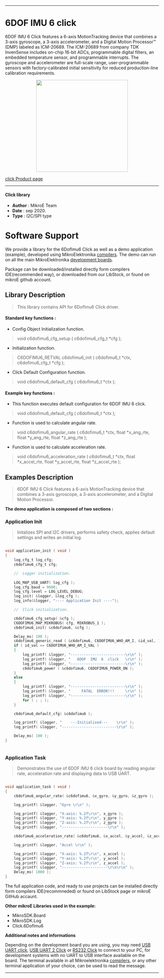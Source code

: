 
---
# 6DOF IMU 6 click

6DOF IMU 6 Click features a 6-axis MotionTracking device that combines a 3-axis gyroscope, a 3-axis accelerometer, and a Digital Motion Processor™ (DMP) labeled as ICM-20689. The ICM-20689 from company TDK InvenSense includes on-chip 16-bit ADCs, programmable digital filters, an embedded temperature sensor, and programmable interrupts. The gyroscope and accelerometer are full-scale range, user-programmable sensors with factory-calibrated initial sensitivity for reduced production-line calibration requirements.

<p align="center">
  <img src="https://download.mikroe.com/images/click_for_ide/6dofimu6_click.png" height=300px>
</p>


[click Product page](https://www.mikroe.com/6dof-imu-6-click)

---


#### Click library 

- **Author**        : MikroE Team
- **Date**          : sep 2020.
- **Type**          : I2C/SPI type


# Software Support

We provide a library for the 6DofImu6 Click 
as well as a demo application (example), developed using MikroElektronika 
[compilers](https://shop.mikroe.com/compilers). 
The demo can run on all the main MikroElektronika [development boards](https://shop.mikroe.com/development-boards).

Package can be downloaded/installed directly form compilers IDE(recommended way), or downloaded from our LibStock, or found on mikroE github account. 

## Library Description

> This library contains API for 6DofImu6 Click driver.

#### Standard key functions :

- Config Object Initialization function.
> void c6dofimu6_cfg_setup ( c6dofimu6_cfg_t *cfg ); 
 
- Initialization function.
> C6DOFIMU6_RETVAL c6dofimu6_init ( c6dofimu6_t *ctx, c6dofimu6_cfg_t *cfg );

- Click Default Configuration function.
> void c6dofimu6_default_cfg ( c6dofimu6_t *ctx );


#### Example key functions :

- This function executes default configuration for 6DOF IMU 6 click.
> void c6dofimu6_default_cfg ( c6dofimu6_t *ctx );
 
- Function is used to calculate angular rate.
> void c6dofimu6_angular_rate ( c6dofimu6_t *ctx, float *x_ang_rte, float *y_ang_rte, float *z_ang_rte );

- Function is used to calculate acceleration rate.
> void c6dofimu6_acceleration_rate ( c6dofimu6_t *ctx, float *x_accel_rte, float *y_accel_rte, float *z_accel_rte );

## Examples Description

> 6DOF IMU 6 Click features a 6-axis MotionTracking device that combines a 3-axis gyroscope, 
> a 3-axis accelerometer, and a Digital Motion Processor. 

**The demo application is composed of two sections :**

### Application Init 

> Initalizes SPI and I2C drivers, performs safety check, applies default 
> settings and writes an initial log.

```c

void application_init ( void )
{
    log_cfg_t log_cfg;
    c6dofimu6_cfg_t cfg;

    //  Logger initialization.
    
    LOG_MAP_USB_UART( log_cfg );
    log_cfg.baud = 9600;
    log_cfg.level = LOG_LEVEL_DEBUG;
    log_init( &logger, &log_cfg );
    log_info(&logger, "---- Application Init ----");

    //  Click initialization.

    c6dofimu6_cfg_setup( &cfg );
    C6DOFIMU6_MAP_MIKROBUS( cfg, MIKROBUS_1 );
    c6dofimu6_init( &c6dofimu6, &cfg );

    Delay_ms( 100 );
    c6dofimu6_generic_read ( &c6dofimu6, C6DOFIMU6_WHO_AM_I, &id_val, 1 );
    if ( id_val == C6DOFIMU6_WHO_AM_I_VAL )
    {
        log_printf( &logger, "-------------------------\r\n" );
        log_printf( &logger, "   6DOF  IMU  6  click   \r\n" );
        log_printf( &logger, "-------------------------\r\n" );
        c6dofimu6_power ( &c6dofimu6, C6DOFIMU6_POWER_ON );
    }
    else
    {
        log_printf( &logger, "-------------------------\r\n" );
        log_printf( &logger, "     FATAL  ERROR!!!     \r\n" );
        log_printf( &logger, "-------------------------\r\n" );
        for ( ; ; );
    }

    c6dofimu6_default_cfg( &c6dofimu6 );

    log_printf( &logger, "    ---Initialised---    \r\n" );
    log_printf( &logger, "-------------------------\r\n" );

    Delay_ms( 100 );
}
  
```

### Application Task

> Demonstrates the use of 6DOF IMU 6 click board by reading angular rate, acceleration rate 
> and displaying data to USB UART.

```c

void application_task ( void )
{
    c6dofimu6_angular_rate( &c6dofimu6, &x_gyro, &y_gyro, &z_gyro );

    log_printf( &logger, "Gyro \r\n" );

    log_printf( &logger, "X-axis: %.2f\r\n", x_gyro );
    log_printf( &logger, "Y-axis: %.2f\r\n", y_gyro );
    log_printf( &logger, "Z-axis: %.2f\r\n", z_gyro );
    log_printf( &logger, "---------------------\r\n" );

    c6dofimu6_acceleration_rate( &c6dofimu6, &x_accel, &y_accel, &z_accel );

    log_printf( &logger, "Accel \r\n" );

    log_printf( &logger, "X-axis: %.2f\r\n", x_accel );
    log_printf( &logger, "Y-axis: %.2f\r\n", y_accel );
    log_printf( &logger, "Z-axis: %.2f\r\n", z_accel );
    log_printf( &logger, "---------------------\r\n\r\n" );
    Delay_ms( 1000 );
}  

```

The full application code, and ready to use projects can be  installed directly form compilers IDE(recommneded) or found on LibStock page or mikroE GitHub accaunt.

**Other mikroE Libraries used in the example:** 

- MikroSDK.Board
- MikroSDK.Log
- Click.6DofImu6

**Additional notes and informations**

Depending on the development board you are using, you may need 
[USB UART click](https://shop.mikroe.com/usb-uart-click), 
[USB UART 2 Click](https://shop.mikroe.com/usb-uart-2-click) or 
[RS232 Click](https://shop.mikroe.com/rs232-click) to connect to your PC, for 
development systems with no UART to USB interface available on the board. The 
terminal available in all Mikroelektronika 
[compilers](https://shop.mikroe.com/compilers), or any other terminal application 
of your choice, can be used to read the message.



---
